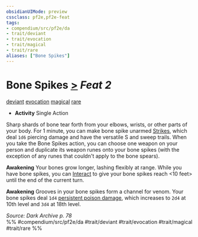 ```yaml
---
obsidianUIMode: preview
cssclass: pf2e,pf2e-feat
tags:
- compendium/src/pf2e/da
- trait/deviant
- trait/evocation
- trait/magical
- trait/rare
aliases: ["Bone Spikes"]
---
```

# Bone Spikes  [>](../../rules/core-rulebook/chapter-9-playing-the-game.md#Actions "Single Action") *Feat 2*  
[deviant](../../rules/traits/deviant-da.md)  [evocation](../../rules/traits/evocation.md)  [magical](../../rules/traits/magical.md)  [rare](../../rules/traits/rare.md)  

- **Activity** Single Action

Sharp shards of bone tear forth from your elbows, wrists, or other parts of your body. For 1 minute, you can make bone spike unarmed [Strikes](../../rules/actions/strike.md), which deal `1d6` piercing damage and have the versatile S and sweep trails. When you take the Bone Spikes action, you can choose one weapon on your person and duplicate its weapon runes onto your bone spikes (with the exception of any runes that couldn't apply to the bone spears).

**Awakening** Your bones grow longer, lashing flexibly at range. While you have bone spikes, you can [Interact](../../rules/actions/interact.md) to give your bone spikes reach <10 feet> until the end of the current turn.

**Awakening** Grooves in your bone spikes form a channel for venom. Your bone spikes deal `1d4` [persistent poison damage](../../rules/conditions.md#Persistent%20Damage), which increases to `2d4` at 10th level and `3d4` at 18th level.

*Source: Dark Archive p. 78*  
%% #compendium/src/pf2e/da #trait/deviant #trait/evocation #trait/magical #trait/rare %%
